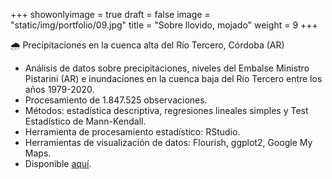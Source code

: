 +++
showonlyimage = true
draft = false
image = "static/img/portfolio/09.jpg"
title = "Sobre llovido, mojado"
weight = 9
+++

🌧️ Precipitaciones en la cuenca alta del Río Tercero, Córdoba (AR)
<!--more-->

* Análisis de datos sobre precipitaciones, niveles del Embalse Ministro Pistarini (AR) e inundaciones en la cuenca baja del Río Tercero entre los años 1979-2020.
* Procesamiento de 1.847.525 observaciones.
* Métodos: estadística descriptiva, regresiones lineales simples y Test Estadístico de Mann-Kendall.
* Herramienta de procesamiento estadístico: RStudio.
* Herramientas de visualización de datos: Flourish, ggplot2, Google My Maps.
* Disponible [aquí](https://medium.com/condolasa/sobre-llovido-mojado-c228256a6142).
